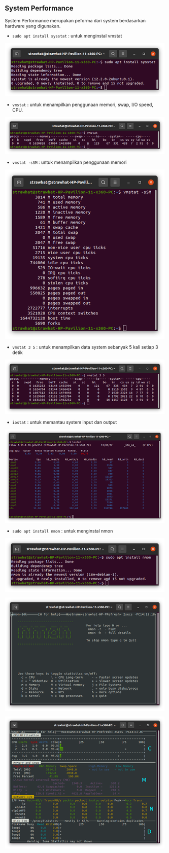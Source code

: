 ## System Performance

System Performance merupakan peforma dari system berdasarkan hardware yang digunakan.

- `sudo apt install sysstat` : untuk menginstal vmstat

<p align="center"><img src="../week-3/assets/System-Performance/1.png"></p>

- `vmstat` : untuk menampilkan penggunaan memori, swap, I/O speed, CPU.

<p align="center"><img src="../week-3/assets/System-Performance/2.png"></p>

- `vmstat -sSM` : untuk menampilkan penggunaan memori

<p align="center"><img src="../week-3/assets/System-Performance/3.png"></p>

- `vmstat 3 5` : untuk menampilkan data system sebanyak 5 kali setiap 3 detik

<p align="center"><img src="../week-3/assets/System-Performance/4.png"></p>

- `iostat` : untuk memantau system input dan output

<p align="center"><img src="../week-3/assets/System-Performance/5.png"></p>

- `sudo apt install nmon` : untuk menginstal nmon

<p align="center"><img src="../week-3/assets/System-Performance/6.png"></p>

<p align="center"><img src="../week-3/assets/System-Performance/7.png"></p>

<p align="center"><img src="../week-3/assets/System-Performance/8.png"></p>
